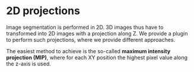 # 2D projections

Image segmentation is performed in 2D. 3D images thus have to transformed into
2D images with a projection along Z. We provide a plugin to perform such projections,
where we provide different approaches.

The easiest method to achieve is the so-called **maximum intensity projection (MIP)**,
where for each XY position the highest pixel value along the z-axis is used.
